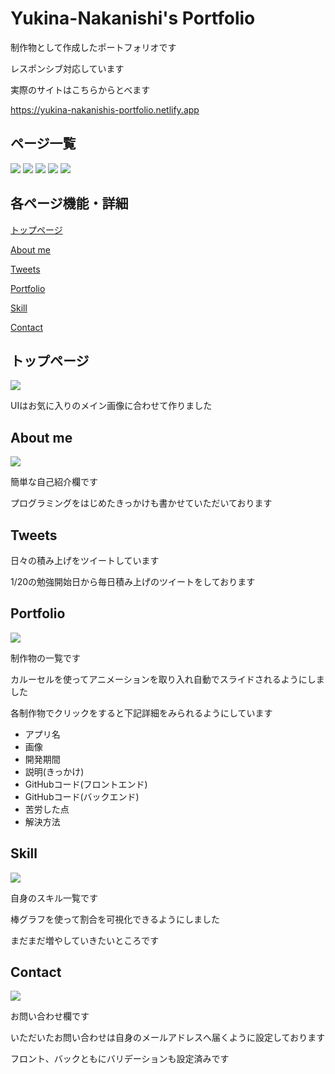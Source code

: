 # Yukina-Nakanishi's Portfolio

制作物として作成したポートフォリオです

レスポンシブ対応しています

実際のサイトはこちらからとべます

<a>https://yukina-nakanishis-portfolio.netlify.app

## ページ一覧
<img src="https://yn-portfolio.s3.ap-northeast-3.amazonaws.com/top.png">
<img src="https://yn-portfolio.s3.ap-northeast-3.amazonaws.com/aboutme.png">
<img src="https://yn-portfolio.s3.ap-northeast-3.amazonaws.com/ptf.png">
<img src="https://yn-portfolio.s3.ap-northeast-3.amazonaws.com/skill.png">
<img src="https://yn-portfolio.s3.ap-northeast-3.amazonaws.com/contact.png">

## 各ページ機能・詳細
[トップページ](#top)

[About me](#aboutme)

[Tweets](#tweets)

[Portfolio](#portfolio)

[Skill](#skill)

[Contact](#contact)

## トップページ<a id=top></a>

<img src="https://yn-portfolio.s3.ap-northeast-3.amazonaws.com/top.png">

UIはお気に入りのメイン画像に合わせて作りました


## About me<a id=aboutme></a>

<img src="https://yn-portfolio.s3.ap-northeast-3.amazonaws.com/aboutme.png">

簡単な自己紹介欄です

プログラミングをはじめたきっかけも書かせていただいております

## Tweets<a id=tweets></a>

日々の積み上げをツイートしています

1/20の勉強開始日から毎日積み上げのツイートをしております

## Portfolio<a id=portfolio></a>

<img src="https://yn-portfolio.s3.ap-northeast-3.amazonaws.com/ptf.png">

制作物の一覧です

カルーセルを使ってアニメーションを取り入れ自動でスライドされるようにしました

各制作物でクリックをすると下記詳細をみられるようにしています

<ul>
<li>アプリ名</li>
<li>画像</li>
<li>開発期間</li>
<li>説明(きっかけ)</li>
<li>GitHubコード(フロントエンド)</li>
<li>GitHubコード(バックエンド)</li>
<li>苦労した点</li>
<li>解決方法</li>
</ul>

## Skill<a id=skill></a>

<img src="https://yn-portfolio.s3.ap-northeast-3.amazonaws.com/skill.png">

自身のスキル一覧です

棒グラフを使って割合を可視化できるようにしました

まだまだ増やしていきたいところです

## Contact<a id=contact></a>

<img src="https://yn-portfolio.s3.ap-northeast-3.amazonaws.com/contact.png">

お問い合わせ欄です

いただいたお問い合わせは自身のメールアドレスへ届くように設定しております

フロント、バックともにバリデーションも設定済みです

